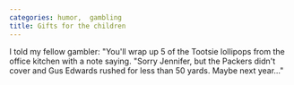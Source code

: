 ```yaml
---
categories: humor,  gambling
title: Gifts for the children
---
```


I told my fellow gambler: "You'll wrap up 5 of the Tootsie lollipops from the office kitchen with a note saying. "Sorry Jennifer, but the Packers didn't cover and Gus Edwards rushed for less than 50 yards. Maybe next year..."